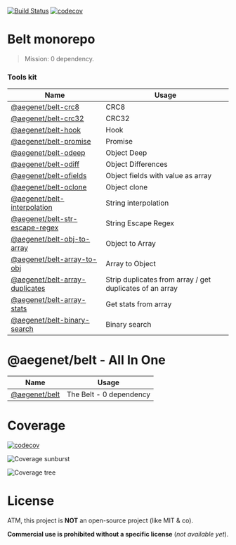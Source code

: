 [![Build Status](https://github.com/aegenet/belt/actions/workflows/ci.yml/badge.svg)](https://github.com/aegenet/belt/actions)
[![codecov](https://codecov.io/gh/aegenet/belt/branch/master/graph/badge.svg?token=XWMNA00XFY)](https://codecov.io/gh/aegenet/belt)
<br />

# Belt monorepo

> Mission: 0 dependency.

### Tools kit

| Name | Usage |
|--|--|
| [@aegenet/belt-crc8](./packages/belt-crc8/README.md) | CRC8 |
| [@aegenet/belt-crc32](./packages/belt-crc32/README.md) | CRC32 |
| [@aegenet/belt-hook](./packages/belt-hook/README.md) | Hook |
| [@aegenet/belt-promise](./packages/belt-promise/README.md) | Promise |
| [@aegenet/belt-odeep](./packages/belt-odeep/README.md) | Object Deep |
| [@aegenet/belt-odiff](./packages/belt-odiff/README.md) | Object Differences |
| [@aegenet/belt-ofields](./packages/belt-ofields/README.md) | Object fields with value as array |
| [@aegenet/belt-oclone](./packages/belt-oclone/README.md) | Object clone |
| [@aegenet/belt-interpolation](./packages/belt-interpolation/README.md) | String interpolation |
| [@aegenet/belt-str-escape-regex](./packages/belt-str-escape-regex/README.md) | String Escape Regex |
| [@aegenet/belt-obj-to-array](./packages/belt-obj-to-array/README.md) | Object to Array |
| [@aegenet/belt-array-to-obj](./packages/belt-array-to-obj/README.md) | Array to Object |
| [@aegenet/belt-array-duplicates](./packages/belt-array-duplicates/README.md) | Strip duplicates from array / get duplicates of an array |
| [@aegenet/belt-array-stats](./packages/belt-array-stats/README.md) | Get stats from array |
| [@aegenet/belt-binary-search](./packages/belt-binary-search/README.md) | Binary search |


# @aegenet/belt - All In One

| Name | Usage |
|--|--|
| [@aegenet/belt](./packages/belt/README.md) | The Belt - 0 dependency |


# Coverage
[![codecov](https://codecov.io/gh/aegenet/belt/branch/master/graph/badge.svg?token=XWMNA00XFY)](https://codecov.io/gh/aegenet/belt)

![Coverage sunburst](https://codecov.io/gh/aegenet/belt/branch/master/graphs/sunburst.svg?token=XWMNA00XFY)

![Coverage tree](https://codecov.io/gh/aegenet/belt/branch/master/graphs/tree.svg?token=XWMNA00XFY)


# License

ATM, this project is **NOT** an open-source project (like MIT & co).

**Commercial use is prohibited without a specific license** (*not available yet*).

